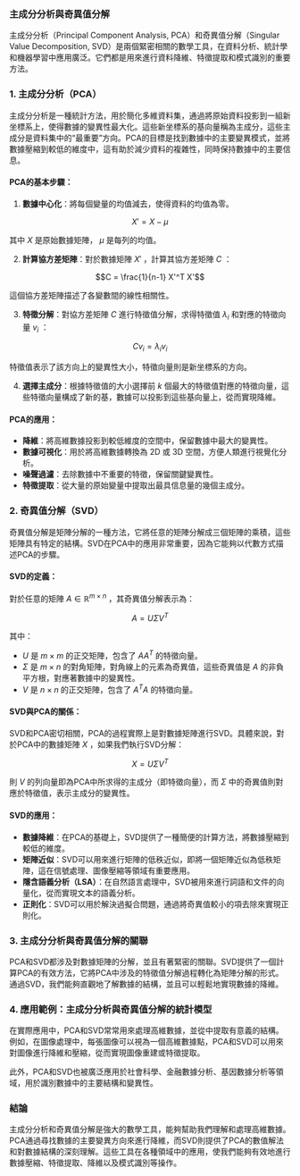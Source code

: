 ### 主成分分析與奇異值分解

主成分分析（Principal Component Analysis, PCA）和奇異值分解（Singular Value Decomposition, SVD）是兩個緊密相關的數學工具，在資料分析、統計學和機器學習中應用廣泛。它們都是用來進行資料降維、特徵提取和模式識別的重要方法。

### 1. 主成分分析（PCA）

主成分分析是一種統計方法，用於簡化多維資料集，通過將原始資料投影到一組新坐標系上，使得數據的變異性最大化。這些新坐標系的基向量稱為主成分，這些主成分是資料集中的“最重要”方向。PCA的目標是找到數據中的主要變異模式，並將數據壓縮到較低的維度中，這有助於減少資料的複雜性，同時保持數據中的主要信息。

#### PCA的基本步驟：

1. **數據中心化**：將每個變量的均值減去，使得資料的均值為零。
   
```math
X' = X - \mu
```

   其中  $`X`$  是原始數據矩陣， $`\mu`$  是每列的均值。

2. **計算協方差矩陣**：對於數據矩陣  $`X'`$ ，計算其協方差矩陣  $`C`$ ：
   
```math
C = \frac{1}{n-1} X'^T X'
```

   這個協方差矩陣描述了各變數間的線性相關性。

3. **特徵分解**：對協方差矩陣  $`C`$  進行特徵值分解，求得特徵值  $`\lambda_i`$  和對應的特徵向量  $`v_i`$ ：
   
```math
C v_i = \lambda_i v_i
```

   特徵值表示了該方向上的變異性大小，特徵向量則是新坐標系的方向。

4. **選擇主成分**：根據特徵值的大小選擇前  $`k`$  個最大的特徵值對應的特徵向量，這些特徵向量構成了新的基，數據可以投影到這些基向量上，從而實現降維。

#### PCA的應用：

- **降維**：將高維數據投影到較低維度的空間中，保留數據中最大的變異性。
- **數據可視化**：用於將高維數據轉換為 2D 或 3D 空間，方便人類進行視覺化分析。
- **噪聲過濾**：去除數據中不重要的特徵，保留關鍵變異性。
- **特徵提取**：從大量的原始變量中提取出最具信息量的幾個主成分。

### 2. 奇異值分解（SVD）

奇異值分解是矩陣分解的一種方法，它將任意的矩陣分解成三個矩陣的乘積，這些矩陣具有特定的結構。SVD在PCA中的應用非常重要，因為它能夠以代數方式描述PCA的步驟。

#### SVD的定義：

對於任意的矩陣  $`A \in \mathbb{R}^{m \times n}`$ ，其奇異值分解表示為：

```math
A = U \Sigma V^T
```

其中：

-  $`U`$  是  $`m \times m`$  的正交矩陣，包含了  $`A A^T`$  的特徵向量。
-  $`\Sigma`$  是  $`m \times n`$  的對角矩陣，對角線上的元素為奇異值，這些奇異值是  $`A`$  的非負平方根，對應著數據中的變異性。
-  $`V`$  是  $`n \times n`$  的正交矩陣，包含了  $`A^T A`$  的特徵向量。

#### SVD與PCA的關係：

SVD和PCA密切相關，PCA的過程實際上是對數據矩陣進行SVD。具體來說，對於PCA中的數據矩陣  $`X`$ ，如果我們執行SVD分解：

```math
X = U \Sigma V^T
```

則  $`V`$  的列向量即為PCA中所求得的主成分（即特徵向量），而  $`\Sigma`$  中的奇異值則對應於特徵值，表示主成分的變異性。

#### SVD的應用：

- **數據降維**：在PCA的基礎上，SVD提供了一種簡便的計算方法，將數據壓縮到較低的維度。
- **矩陣近似**：SVD可以用來進行矩陣的低秩近似，即將一個矩陣近似為低秩矩陣，這在信號處理、圖像壓縮等領域有重要應用。
- **隱含語義分析（LSA）**：在自然語言處理中，SVD被用來進行詞語和文件的向量化，從而實現文本的語義分析。
- **正則化**：SVD可以用於解決過擬合問題，通過將奇異值較小的項去除來實現正則化。

### 3. 主成分分析與奇異值分解的關聯

PCA和SVD都涉及對數據矩陣的分解，並且有著緊密的關聯。SVD提供了一個計算PCA的有效方法，它將PCA中涉及的特徵值分解過程轉化為矩陣分解的形式。通過SVD，我們能夠直觀地了解數據的結構，並且可以輕鬆地實現數據的降維。

### 4. 應用範例：主成分分析與奇異值分解的統計模型

在實際應用中，PCA和SVD常常用來處理高維數據，並從中提取有意義的結構。例如，在圖像處理中，每張圖像可以視為一個高維數據點，PCA和SVD可以用來對圖像進行降維和壓縮，從而實現圖像重建或特徵提取。

此外，PCA和SVD也被廣泛應用於社會科學、金融數據分析、基因數據分析等領域，用於識別數據中的主要結構和變異性。

### 結論

主成分分析和奇異值分解是強大的數學工具，能夠幫助我們理解和處理高維數據。PCA通過尋找數據的主要變異方向來進行降維，而SVD則提供了PCA的數值解法和對數據結構的深刻理解。這些工具在各種領域中的應用，使我們能夠有效地進行數據壓縮、特徵提取、降維以及模式識別等操作。